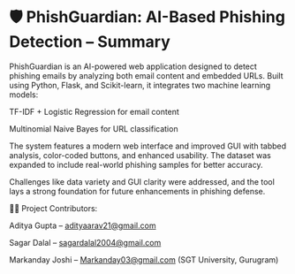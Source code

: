 # 🛡️ PhishGuardian: AI-Based Phishing Detection – Summary

PhishGuardian is an AI-powered web application designed to detect phishing emails by analyzing both email content and embedded URLs. Built using Python, Flask, and Scikit-learn, it integrates two machine learning models:

TF-IDF + Logistic Regression for email content

Multinomial Naive Bayes for URL classification

The system features a modern web interface and improved GUI with tabbed analysis, color-coded buttons, and enhanced usability. The dataset was expanded to include real-world phishing samples for better accuracy.

Challenges like data variety and GUI clarity were addressed, and the tool lays a strong foundation for future enhancements in phishing defense.

👨‍💻 Project Contributors:

Aditya Gupta – adityaarav21@gmail.com

Sagar Dalal – sagardalal2004@gmail.com

Markanday Joshi – Markanday03@gmail.com
(SGT University, Gurugram)
